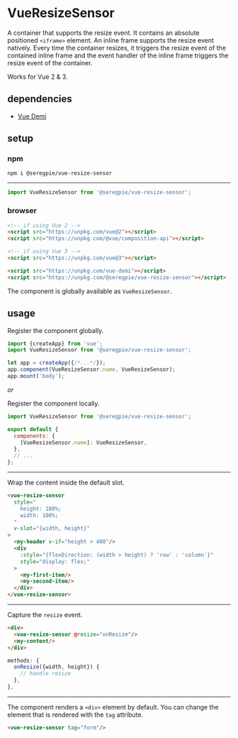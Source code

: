 # VueResizeSensor

A container that supports the resize event. It contains an absolute positioned `<iframe>` element. An inline frame supports the resize event natively. Every time the container resizes, it triggers the resize event of the contained inline frame and the event handler of the inline frame triggers the resize event of the container.

Works for Vue 2 & 3.

## dependencies

- [Vue Demi](https://github.com/antfu/vue-demi)

## setup

### npm

```shell
npm i @seregpie/vue-resize-sensor
```

---

```javascript
import VueResizeSensor from '@seregpie/vue-resize-sensor';
```

### browser

```html
<!-- if using Vue 2 -->
<script src="https://unpkg.com/vue@2"></script>
<script src="https://unpkg.com/@vue/composition-api"></script>

<!-- if using Vue 3 -->
<script src="https://unpkg.com/vue@3"></script>

<script src="https://unpkg.com/vue-demi"></script>
<script src="https://unpkg.com/@seregpie/vue-resize-sensor"></script>
```

The component is globally available as `VueResizeSensor`.

## usage

Register the component globally.

```javascript
import {createApp} from 'vue';
import VueResizeSensor from '@seregpie/vue-resize-sensor';

let app = createApp({/*...*/});
app.component(VueResizeSensor.name, VueResizeSensor);
app.mount('body');
```

*or*

Register the component locally.

```javascript
import VueResizeSensor from '@seregpie/vue-resize-sensor';

export default {
  components: {
    [VueResizeSensor.name]: VueResizeSensor,
  },
  // ...
};
```

---

Wrap the content inside the default slot.

```html
<vue-resize-sensor
  style="
    height: 100%;
    width: 100%;
  "
  v-slot="{width, height}"
>
  <my-header v-if="height > 400"/>
  <div
    :style="{flexDirection: (width > height) ? 'row' : 'column'}"
    style="display: flex;"
  >
    <my-first-item/>
    <my-second-item/>
  </div>
</vue-resize-sensor>
```

---

Capture the `resize` event.

```html
<div>
  <vue-resize-sensor @resize="onResize"/>
  <my-content/>
</div>
```

```javascript
methods: {
  onResize({width, height}) {
    // handle resize
  },
},
```

---

The component renders a `<div>` element by default. You can change the element that is rendered with the `tag` attribute.

```html
<vue-resize-sensor tag="form"/>
```
